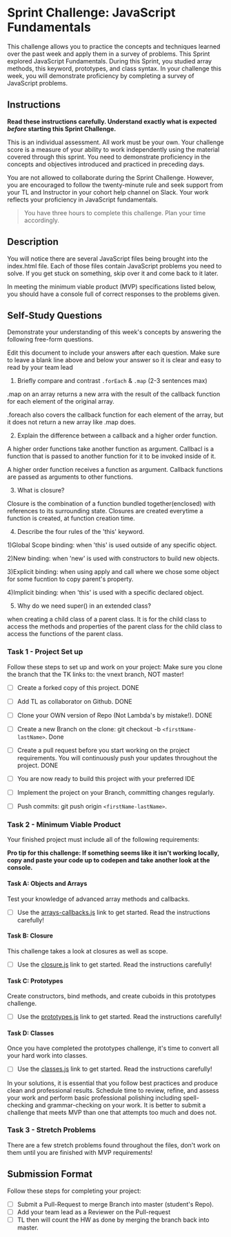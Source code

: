 # Sprint Challenge: JavaScript Fundamentals

This challenge allows you to practice the concepts and techniques learned over the past week and apply them in a survey of problems. This Sprint explored JavaScript Fundamentals. During this Sprint, you studied array methods, this keyword, prototypes, and class syntax. In your challenge this week, you will demonstrate proficiency by completing a survey of JavaScript problems.

## Instructions

**Read these instructions carefully. Understand exactly what is expected _before_ starting this Sprint Challenge.**

This is an individual assessment. All work must be your own. Your challenge score is a measure of your ability to work independently using the material covered through this sprint. You need to demonstrate proficiency in the concepts and objectives introduced and practiced in preceding days.

You are not allowed to collaborate during the Sprint Challenge. However, you are encouraged to follow the twenty-minute rule and seek support from your TL and Instructor in your cohort help channel on Slack. Your work reflects your proficiency in JavaScript fundamentals.

> You have three hours to complete this challenge. Plan your time accordingly.

## Description

You will notice there are several JavaScript files being brought into the index.html file.  Each of those files contain JavaScript problems you need to solve.  If you get stuck on something, skip over it and come back to it later.

In meeting the minimum viable product (MVP) specifications listed below, you should have a console full of correct responses to the problems given.

## Self-Study Questions

Demonstrate your understanding of this week's concepts by answering the following free-form questions.

Edit this document to include your answers after each question. Make sure to leave a blank line above and below your answer so it is clear and easy to read by your team lead

1. Briefly compare and contrast `.forEach` & `.map` (2-3 sentences max)

.map on an array returns a new arra with the result of the callback function for each element of the original array. 

.foreach also covers the callback function for each element of the array, but it does not return a new array like .map does. 

2. Explain the difference between a callback and a higher order function.

A higher order functions take another function as argument. Callbacl is a function that is passed to another function for it to be invoked inside of it. 

A higher order function receives a function as argument. Callback functions are passed as arguments to other functions. 

3. What is closure?

Closure is the combination of a function bundled together(enclosed) with references to its surrounding state. Closures are created everytime a function is created, at function creation time. 

4. Describe the four rules of the 'this' keyword.

1)Global Scope binding: when 'this' is used outside of any specific object.

2)New binding: when 'new' is used with constructors to build new objects.

3)Explicit binding: when using apply and call where we chose some object for some fucntion to copy parent's property.  

4)Implicit binding: when 'this' is used with a specific declared object.

5. Why do we need super() in an extended class?

when creating a child class of a parent class. It is for the child class to access the methods and properties of the parent class for the child class to access the functions of the parent class. 

### Task 1 - Project Set up

Follow these steps to set up and work on your project:
Make sure you clone the branch that the TK links to: the vnext branch, NOT master!

- [ ] Create a forked copy of this project. DONE
- [ ] Add TL as collaborator on Github. DONE
- [ ] Clone your OWN version of Repo (Not Lambda's by mistake!). DONE
- [ ] Create a new Branch on the clone: git checkout -b `<firstName-lastName>`. Done
- [ ] Create a pull request before you start working on the project requirements.  You will continuously push your updates throughout the project. DONE
- [ ] You are now ready to build this project with your preferred IDE
- [ ] Implement the project on your Branch, committing changes regularly.
- [ ] Push commits: git push origin `<firstName-lastName>`.



### Task 2 - Minimum Viable Product

Your finished project must include all of the following requirements:

**Pro tip for this challenge: If something seems like it isn't working locally, copy and paste your code up to codepen and take another look at the console.**

#### Task A: Objects and Arrays

Test your knowledge of advanced array methods and callbacks.
* [ ] Use the [arrays-callbacks.js](challenges/arrays-callbacks.js) link to get started.  Read the instructions carefully!

#### Task B: Closure

This challenge takes a look at closures as well as scope. 
* [ ] Use the [closure.js](challenges/closure.js) link to get started. Read the instructions carefully!

#### Task C: Prototypes

Create constructors, bind methods, and create cuboids in this prototypes challenge.
* [ ] Use the [prototypes.js](challenges/prototypes.js) link to get started. Read the instructions carefully!

#### Task D: Classes

Once you have completed the prototypes challenge, it's time to convert all your hard work into classes.
* [ ] Use the [classes.js](challenges/classes.js) link to get started. Read the instructions carefully!

In your solutions, it is essential that you follow best practices and produce clean and professional results. Schedule time to review, refine, and assess your work and perform basic professional polishing including spell-checking and grammar-checking on your work. It is better to submit a challenge that meets MVP than one that attempts too much and does not.

### Task 3 - Stretch Problems

There are a few stretch problems found throughout the files, don't work on them until you are finished with MVP requirements!

## Submission Format

Follow these steps for completing your project:

- [ ] Submit a Pull-Request to merge <firstName-lastName> Branch into master (student's  Repo).
- [ ] Add your team lead as a Reviewer on the Pull-request
- [ ] TL then will count the HW as done by  merging the branch back into master.

